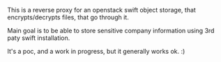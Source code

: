 This is a reverse proxy for an openstack swift object storage, that encrypts/decrypts files, that go through it.

Main goal is to be able to store sensitive company information using 3rd paty swift installation.

It's a poc, and a work in progress, but it generally works ok. :) 
